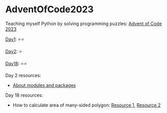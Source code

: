 # AdventOfCode2023
Teaching myself Python by solving programming puzzles: [Advent of Code 2023](https://adventofcode.com/2023)

[Day1](./Day1): ⭐⭐

[Day2](./Day2): ⭐

[Day18](./Day18): ⭐⭐

Day 2 resources:
* [About modules and packages](https://docs.python.org/2/tutorial/modules.html)

Day 18 resources: 
* How to calculate area of many-sided polygon: [Resource 1](https://web.archive.org/web/20100405070507/http://valis.cs.uiuc.edu/~sariel/research/CG/compgeom/msg00831.html#), [Resource 2](https://www.mathopenref.com/coordpolygonarea.html)

